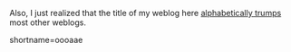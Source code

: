 <p>Also, I just realized that the title of my weblog here <a href="http://milov.nl/links/">alphabetically trumps</a> most other weblogs.</p>
<!--more-->
shortname=oooaae
